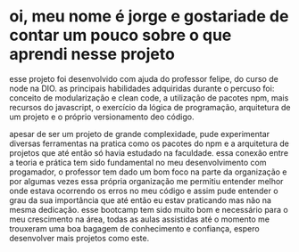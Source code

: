 # oi, meu nome é jorge e gostariade de contar um pouco sobre o que aprendi nesse projeto
 esse projeto foi desenvolvido com ajuda do professor felipe, do curso de node na DIO.
 as principais habilidades adquiridas durante o percuso foi: conceito de modularização e clean code, a utilização de pacotes npm, mais recursos do javascript, o exercício da lógica de programação, arquitetura de um projeto e o próprio versionamento deo código.


apesar de ser um projeto de grande complexidade, pude experimentar diversas ferramentas na pratica como os pacotes do npm e a arquitetura de projetos que até então só havia estudado na faculdade.
essa conexão entre a teoria e prática tem sido fundamental no meu desenvolvimento com progamador, o professor tem dado um bom foco na parte da organização e por algumas vezes essa própria organização me permitiu entender melhor onde estava ocorrendo os erros no meu código e assim pude entender o grau da sua importância que até então eu estav praticando mas não na mesma dedicação.
esse bootcamp tem sido muito bom e necessário para o meu crescimento na área, todas as aulas assistidas até o momento me trouxeram uma boa bagagem de conhecimento e confiança, espero desenvolver mais projetos como este.
